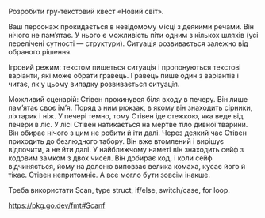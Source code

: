 Розробити гру-текстовий квест «Новий світ».

Ваш персонаж прокидається в невідомому місці з деякими речами. Він нічого не памʼятає. У нього є можливість піти одним з кількох шляхів (усі перелічені сутності — структури). Ситуація розвивається залежно від обраного рішення.

Ігровий режим: текстом пишеться ситуація і пропонуються текстові варіанти, які може обрати гравець. Гравець пише один з варіантів і читає, як у цьому випадку розвивається ситуація.

Можливий сценарій: Стівен прокинувся біля входу в печеру. Він лише памʼятає своє імʼя. Поряд з ним рюкзак, в якому він знаходить сірники, ліхтарик і ніж. У печері темно, тому Стівен іде стежкою, яка веде від печери в ліс. У лісі Стівен натикається на мертве тіло дивної тварини. Він обирає нічого з цим не робити й іти далі. Через деякий час Стівен приходить до безлюдного табору. Він вже втомлений і вирішує відпочити, а не йти далі. У найближчому наметі він знаходить сейф з кодовим замком з двох чисел. Він добирає код, і коли сейф відчиняється, йому на долоню виповзає велика комаха, кусає його й тікає. Стівен непритомніє. А все могло бути зовсім інакше.

Треба використати Scan, type struct, if/else, switch/case, for loop.

https://pkg.go.dev/fmt#Scanf